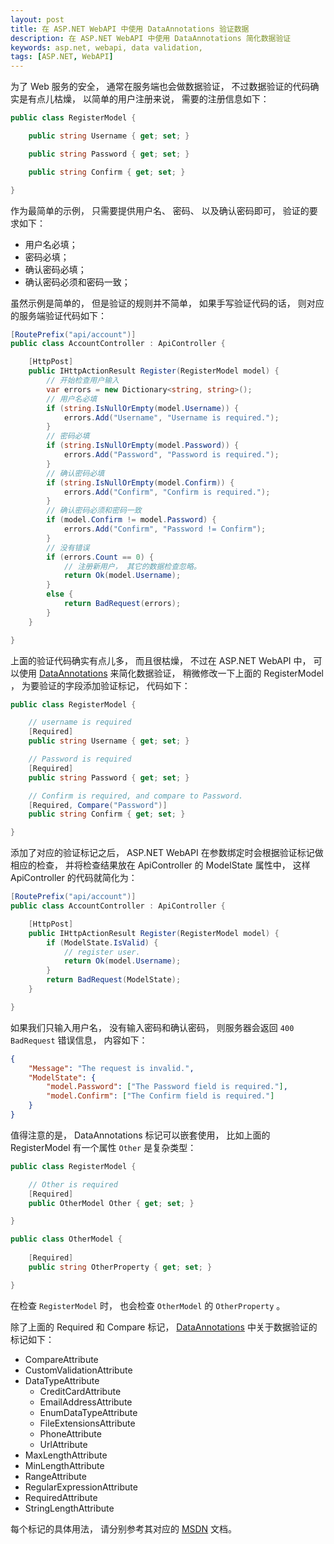 ```yaml
---
layout: post
title: 在 ASP.NET WebAPI 中使用 DataAnnotations 验证数据
description: 在 ASP.NET WebAPI 中使用 DataAnnotations 简化数据验证
keywords: asp.net, webapi, data validation, 
tags: [ASP.NET, WebAPI]
---
```


为了 Web 服务的安全， 通常在服务端也会做数据验证， 不过数据验证的代码确实是有点儿枯燥， 以简单的用户注册来说， 需要的注册信息如下：

```c#
public class RegisterModel {

    public string Username { get; set; }

    public string Password { get; set; }

    public string Confirm { get; set; }

}
```

作为最简单的示例， 只需要提供用户名、 密码、 以及确认密码即可， 验证的要求如下：

- 用户名必填；
- 密码必填；
- 确认密码必填；
- 确认密码必须和密码一致；

虽然示例是简单的， 但是验证的规则并不简单， 如果手写验证代码的话， 则对应的服务端验证代码如下：

```c#
[RoutePrefix("api/account")]
public class AccountController : ApiController {

    [HttpPost]
    public IHttpActionResult Register(RegisterModel model) {
        // 开始检查用户输入
        var errors = new Dictionary<string, string>();
        // 用户名必填
        if (string.IsNullOrEmpty(model.Username)) {
            errors.Add("Username", "Username is required.");
        }
        // 密码必填
        if (string.IsNullOrEmpty(model.Password)) {
            errors.Add("Password", "Password is required.");
        }
        // 确认密码必填
        if (string.IsNullOrEmpty(model.Confirm)) {
            errors.Add("Confirm", "Confirm is required.");
        }
        // 确认密码必须和密码一致
        if (model.Confirm != model.Password) {
            errors.Add("Confirm", "Password != Confirm");
        }
        // 没有错误
        if (errors.Count == 0) {
            // 注册新用户， 其它的数据检查忽略。
            return Ok(model.Username);
        }
        else {
            return BadRequest(errors);
        }
    }

}
```

上面的验证代码确实有点儿多， 而且很枯燥， 不过在 ASP.NET WebAPI 中， 可以使用 [DataAnnotations][1] 来简化数据验证， 稍微修改一下上面的 RegisterModel ， 为要验证的字段添加验证标记， 代码如下： 

```c#
public class RegisterModel {

    // username is required
    [Required]
    public string Username { get; set; }

    // Password is required
    [Required]
    public string Password { get; set; }

    // Confirm is required, and compare to Password.
    [Required, Compare("Password")]
    public string Confirm { get; set; }

}
```

添加了对应的验证标记之后， ASP.NET WebAPI 在参数绑定时会根据验证标记做相应的检查， 并将检查结果放在 ApiController 的 ModelState 属性中， 这样 ApiController 的代码就简化为：


```c#
[RoutePrefix("api/account")]
public class AccountController : ApiController {

    [HttpPost]
    public IHttpActionResult Register(RegisterModel model) {
        if (ModelState.IsValid) {
            // register user.
            return Ok(model.Username);
        }
        return BadRequest(ModelState);
    }

}
```

如果我们只输入用户名， 没有输入密码和确认密码， 则服务器会返回 `400 BadRequest` 错误信息， 内容如下：

```json
{
    "Message": "The request is invalid.",
    "ModelState": {
        "model.Password": ["The Password field is required."],
        "model.Confirm": ["The Confirm field is required."]
    }
}
```

值得注意的是， DataAnnotations 标记可以嵌套使用， 比如上面的 RegisterModel 有一个属性 `Other` 是复杂类型：

```c#
public class RegisterModel {

    // Other is required
    [Required]
    public OtherModel Other { get; set; }

}

public class OtherModel {
    
    [Required]
    public string OtherProperty { get; set; }

}
```

在检查 `RegisterModel` 时， 也会检查 `OtherModel` 的 `OtherProperty` 。

除了上面的 Required 和 Compare 标记， [DataAnnotations][1] 中关于数据验证的标记如下：

- CompareAttribute
- CustomValidationAttribute
- DataTypeAttribute
  - CreditCardAttribute
  - EmailAddressAttribute
  - EnumDataTypeAttribute
  - FileExtensionsAttribute
  - PhoneAttribute
  - UrlAttribute
- MaxLengthAttribute
- MinLengthAttribute
- RangeAttribute
- RegularExpressionAttribute
- RequiredAttribute
- StringLengthAttribute

每个标记的具体用法， 请分别参考其对应的 [MSDN][1] 文档。

[1]: https://msdn.microsoft.com/en-us/library/system.componentmodel.dataannotations(v=vs.110).aspx